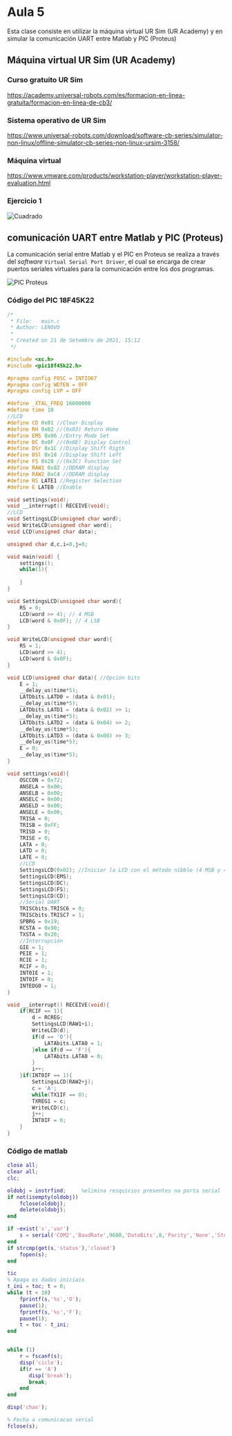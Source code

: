 <h1>Aula 5</h1>

Esta clase consiste en utilizar la máquina virtual UR Sim (UR Academy) y en simular la comunicación UART entre Matlab y PIC (Proteus)

<h2>Máquina virtual UR Sim (UR Academy)</h2>

<h3>Curso gratuito UR Sim</h3>

https://academy.universal-robots.com/es/formacion-en-linea-gratuita/formacion-en-linea-de-cb3/

<h3>Sistema operativo de UR Sim</h3>

https://www.universal-robots.com/download/software-cb-series/simulator-non-linux/offline-simulator-cb-series-non-linux-ursim-3158/

<h3>Máquina virtual</h3>

https://www.vmware.com/products/workstation-player/workstation-player-evaluation.html

<h3>Ejercicio 1</h3>

![Cuadrado](URSim_Cuadrado.png)

<h2>comunicación UART entre Matlab y PIC (Proteus)</h2>

La comunicación serial entre Matlab y el PIC en Proteus se realiza a través del <i>software</i> `Virtual Serial Port Driver`, el cual se encarga de crear puertos seriales virtuales para la comunicación entre los dos programas.

![PIC Proteus](image.png)

<h3>Código del PIC 18F45K22</h3>

```c
/*
 * File:   main.c
 * Author: LENOVO
 *
 * Created on 21 de Setembro de 2021, 15:12
 */

#include <xc.h>
#include <pic18f45k22.h>

#pragma config FOSC = INTIO67
#pragma config WDTEN = OFF
#pragma config LVP = OFF

#define _XTAL_FREQ 16000000
#define time 10
//LCD
#define CD 0x01 //Clear Display
#define RH 0x02 //(0x03) Return Home
#define EMS 0x06 //Entry Mode Set
#define DC 0x0F //(0x0E) Display Control
#define DSr 0x1C //Display Shift Rigth
#define DSl 0x18 //Display Shift Left
#define FS 0x28 //(0x3C) Function Set
#define RAW1 0x82 //DDRAM display
#define RAW2 0xC4 //DDRAM display
#define RS LATE1 //Register Selection
#define E LATE0 //Enable

void settings(void);
void __interrupt() RECEIVE(void);
//LCD
void SettingsLCD(unsigned char word);
void WriteLCD(unsigned char word);
void LCD(unsigned char data);

unsigned char d,c,i=0,j=0;

void main(void) {
    settings();
    while(1){
        
    }
}

void SettingsLCD(unsigned char word){
    RS = 0;
    LCD(word >> 4); // 4 MSB
    LCD(word & 0x0F); // 4 LSB
}

void WriteLCD(unsigned char word){
    RS = 1;
    LCD(word >> 4);
    LCD(word & 0x0F);
}

void LCD(unsigned char data){ //Opción bits
    E = 1;
    __delay_us(time*5);
    LATDbits.LATD0 = (data & 0x01);
    __delay_us(time*5);
    LATDbits.LATD1 = (data & 0x02) >> 1;
    __delay_us(time*5);
    LATDbits.LATD2 = (data & 0x04) >> 2;
    __delay_us(time*5);
    LATDbits.LATD3 = (data & 0x08) >> 3;
    __delay_us(time*5);
    E = 0;
    __delay_us(time*5);
}

void settings(void){
    OSCCON = 0x72;
    ANSELA = 0x00;
    ANSELB = 0x00;
    ANSELC = 0x00;
    ANSELD = 0x00;
    ANSELE = 0x00;
    TRISA = 0;
    TRISB = 0xFF;
    TRISD = 0;
    TRISE = 0;
    LATA = 0;
    LATD = 0;
    LATE = 0;
    //LCD
    SettingsLCD(0x02); //Iniciar la LCD con el método nibble (4 MSB y 4 LSB)
    SettingsLCD(EMS);
    SettingsLCD(DC);
    SettingsLCD(FS);
    SettingsLCD(CD);        
    //Serial UART
    TRISCbits.TRISC6 = 0;
    TRISCbits.TRISC7 = 1;
    SPBRG = 0x19;
    RCSTA = 0x90;
    TXSTA = 0x20;
    //Interrupción
    GIE = 1;
    PEIE = 1;
    RCIE = 1;
    RCIF = 0;
    INT0IE = 1;
    INT0IF = 0;
    INTEDG0 = 1;
}

void __interrupt() RECEIVE(void){
    if(RCIF == 1){
        d = RCREG;
        SettingsLCD(RAW1+i);
        WriteLCD(d);
        if(d == 'O'){
            LATAbits.LATA0 = 1;
        }else if(d == 'F'){
            LATAbits.LATA0 = 0;
        }
        i++;
    }if(INT0IF == 1){
        SettingsLCD(RAW2+j);
        c = 'A';
        while(TX1IF == 0);
        TXREG1 = c;
        WriteLCD(c);
        j++;
        INT0IF = 0;
    }    
}
```

<h3>Código de matlab</h3>

```matlab
close all;
clear all;
clc;

oldobj = instrfind;     %elimina resquicios presentes na porta serial
if not(isempty(oldobj)) 
    fclose(oldobj);     
    delete(oldobj);
end

if ~exist('s','var')
    s = serial('COM2','BaudRate',9600,'DataBits',8,'Parity','None','StopBits',1);
end
if strcmp(get(s,'status'),'closed')
    fopen(s);
end

tic
% Apaga os dados iniciais
t_ini = toc; t = 0; 
while (t < 10)
    fprintf(s,'%s','O');
    pause(1);
    fprintf(s,'%s','F');
    pause(1);
    t = toc - t_ini;
end


while (1)
    r = fscanf(s);
    disp('ciclo');
    if(r == 'A')
       disp('break');
       break; 
    end
end

disp('chao');

% Fecha a comunicacao serial
fclose(s);
```
